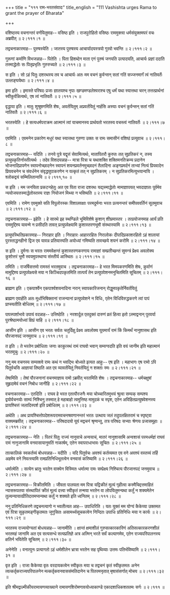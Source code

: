 +++
title = "१११ राम-भरतसंवादः"
title_english = "111 Vashishta urges Rama to grant the prayer of Bharata"

+++


वशिष्ठस्य वचनान्तरं वर्णयितुमाह-- वसिष्ठ इति । राजपुरोहितो वसिष्ठः
राममुक्त्वा धर्मसंयुक्तमपरं वचः अब्रवीत्  ॥  २।१११।१  ॥   

  

तद्वचनाकारमाह-- पुरुषस्येति । जातस्य पुरुषस्य आचार्यादयस्त्रयो गुरवो
भवन्ति  ॥  २।१११।२  ॥   

  

गुरूणां कर्माणि विभजन्नाह-- पितेति । पिता हिशब्देन माता एनं पुरुषं जनयति
उत्पादयति, आचार्यः प्रज्ञां ददाति तस्माद्धेतोः सः पितृप्रभृतिः
गुरुरुच्यते  ॥  २।१११।३  ॥   

  

स इति । सो ऽहं पितुः दशरथस्य तव च आचार्यः अतः मम वचनं कुर्वन्सन् सतां
गतिं सज्जनमार्गं त्वं नातिवर्तेः उल्लङ्घयेथाः  ॥  २।१११।४  ॥   

  

इमा इति । इमास्ते परिषदः प्रजाः ज्ञातयश्च नृपाः खण्डमण्डलेश्वराश्च एषु
धर्मं यथा स्यात्तथा चरन् तत्तत्प्रार्थनां स्वीकुर्वन्नित्यर्थः, एष त्वं
नातिवर्तेः  ॥  २।१११।५  ॥   

  

वृद्धाया इति । मातुः शुश्रूषणमिति शेषः, अवर्तयितुम् अप्रवर्तयितुं
नार्हसि अस्याः वचनं कुर्वन्सन् सतां गतिं नातिवर्तेः  ॥  २।१११।६  ॥   

  

भरतस्येति । हे सत्यधर्मपराक्रम आत्मानं त्वां याचमानस्य प्रार्थयतो भरतस्य
वचस्त्वं नातिवर्तेः  ॥  २।१११।७  ॥   

  

एवमिति । एवमनेन प्रकारेण मधुरं यथा स्यात्तथा गुरुणा उक्तः स रामः समासीनं
वशिष्ठं प्रत्युवाच  ॥  २।१११।८  ॥   

  

तद्वचनाकारमाह-- यदिति । तनये पुत्रे यद्वृत्तं सेवामित्यर्थः, मातापितरौ
कुरुतः तत् सुप्रतिकरं न, तस्य प्रत्युपकृतिर्नास्तीत्यर्थः । तदेव
विशदयन्नाह-- मात्रा पित्रा च यथाशक्ति शक्तिमनतिक्रम्य प्रदानेन
भोजनादिप्रापणेन स्वापनोच्छादनेन स्वापनं शयनप्रवर्तनमुच्छादनं तैलादिना
अङ्गप्रमर्दनं ताभ्यां नित्यं प्रियवादेन प्रियवचनेन च संवर्धनेन
संवृद्ध्युपाकरणेन न यत्कृतं तत् न सुप्रतिकरम् । न
सुप्रतिकरमित्युभयान्वयि । श्लोकद्वयं सम्मिलितान्वयि  ॥  २।१११,१०  ॥   

  

स इति । मम जनयिता प्रकटनहेतुः अत एव पिता राजा दशरथः यद्यस्माद्धेतोः
मामाज्ञापयत् भवदाज्ञातः पूर्वमेव न्ययोजयत्तस्माद्धेतोस्तस्य राज्ञः
नियोजनं मिथ्या न भविष्यति  ॥  २।१११।११  ॥   

  

एवमिति । रामेण एवमुक्ते सति विपुलोरस्कः विशालवक्षाः परमदुर्मनाः भरतः
प्रत्यनन्तरं समीपववर्तिनं सूतमुवाच  ॥  २।१११।१२  ॥   

  

तद्वचनाकारमाह-- इहेति । हे सारथे इह स्थण्डिले भूमिविशेषे कुशान्
शीघ्रमास्तर । तत्प्रयोजनमाह आर्यं प्रति राममुद्दिश्य यावन्मे न प्रसीदति
तावत् प्रत्युपवेक्ष्यामि कुशास्तरणभूमौ संस्थास्यामि  ॥  २।१११।१३  ॥   

  

प्रत्युपस्थितिप्रकारमाह-- निराहार इति । निराहारः आहाररहितः निरालोकः
दीपादिप्रकाशरहितो ऽहं शालायां पुरस्ताद्धनहीनो द्विज एव यावन्न
प्रतियास्यति अयोध्यां गमिष्यति तावच्छये शयनं करोमि  ॥  २।१११।१४  ॥   

  

स इति । दुर्मनाः स भरतः राममवेक्षन्तं कुशास्तरणकरणाय रामाज्ञां
सम्प्रतीच्छन्तं सुमन्त्रं प्रेक्ष्य अवलोक्य कुशोत्तरं भूमौ
स्वयमुपस्थाप्य संस्तीर्य आस्थितः  ॥  २।१११।१५  ॥   

  

तमिति । राजर्षिसत्तमो रामस्तं भरतमुवाच । तद्वचनाकारमाह-- हे भरत
मिमपकरणमिति शेषः, कुर्वाणं मामुद्दिश्य प्रत्युपवेक्ष्यसे मया न
किञ्चिदपकृतमिति तात्पर्यं तेन प्रत्युपवेशनमनुचितमिति सूचितम्  ॥  २।१११।१६
 ॥   

  

ब्राह्मण इति । एकपार्श्वेन एकपार्श्वशयनादिना नरान् स्वापकारिजनान्
रोद्धुमपकृतेर्निवर्तयितुं  

ब्राह्मण एवार्हति अतः मूर्धाभिषिक्तानां राजन्यानां प्रत्युपवेशने न
विधिः, एतेन विधिविरुद्धकरणे त्वां पापं प्राप्स्यतीति बोधितम्  ॥  २।१११।१७
 ॥   

  

पापस्पर्शाभावे उपायं वदन्नाह-- उत्तिष्ठेति । नरशार्दूल एतदुक्तं दारुणं
व्रतं हित्वा इतो ऽस्माद्वनान् पुरवर्या पुरश्रेष्ठामयोध्यां क्षिप्रं याहि
 ॥  २।१११।१८  ॥   

  

आसीन इति । आसीन एव भरतः सर्वतः चतुर्दिक्षु प्रेक्ष्य अवलोक्य यूयमार्यं
रामं किं किमर्थं नानुशासथ इति पौरजानपदं जनमुवाच  ॥  २।१११।१९  ॥   

  

त इति । ते भरतेन प्रबोधिताः जनाः काकुत्स्थं रामं राघवो भवान् सम्यग्वदति
इति वयं जानीम इति महात्मानं भरतमूचुः  ॥  २।१११।२०  ॥   

  

ननु मम वचनस्य सम्यक्त्वे रामः कथं न भवद्भिः बोध्यते इत्यत आहुः-- एष इति
। महाभागः एष रामो ऽपि पितुर्वचसि आज्ञायां तिष्ठति अत एव व्यावर्तयितुं
निवर्तयितुं न शक्ताः स्मः  ॥  २।१११।२१  ॥   

  

तेषामिति । तेषां पौरजनानां वचनमाज्ञाय रामो ऽब्रवीत् भरतमिति शेषः ।
तद्वचनाकारमाह-- धर्मचक्षुषां सुहृदामेवं वचनं निबोध जानीहि  ॥  २।१११।२२
 ॥   

  

वचनाकारमाह-- एतदिति । राघव हे भरत एतत्पौरजनैः मया चोच्चारितमुभयं
श्रुत्वा सम्यक् सम्पश्य द्वयोर्वचनयोः साम्यं निश्चिनु तस्मात् हे महाबाहो
त्वमुत्तिष्ठ मामुदकं च स्पृश, एतेन अविहितप्रत्युषवेशनस्य प्रायश्चित्तं
जलादिस्पर्श इति प्रबोधितम्  ॥  २।१११।२३  ॥   

  

अथेति । अथ प्रायश्चित्तोपदेशरूपरामवचनश्रवणानन्तरं भरतः उत्थाय जलं
तदुपलक्षितरामं च स्पृष्ट्वा वाक्यमब्रवीत् । तद्वचनाकारमाह-- परिषदादयो
यूयं मद्वचनं श्रृण्वन्तु, तत्र परिषदः सभ्याः श्रेणयः प्रजासमूहाः  ॥ 
२।१११।२४  ॥   

  

तद्वचनाकारमाह-- नेति । पितरं पितुः राज्यं नानुयाचे अन्वयाचं, मातरं
नानुशासामि अन्वशासं परमधर्मज्ञं राघवं रामं नानुजानामि वनवासायानुमतिं
नाकार्षम्, एतेन स्वापराधाभावः सूचितः  ॥  २।१११।२५  ॥   

  

तात्कालिकं स्वकर्तव्यं बोधयन्नाह-- यदीति । यदि पितुर्वचः अवश्यं
कर्तव्यमत एव वने अवश्यं वस्तव्यं तर्हि अहमेव वने निवत्स्यामि
रामप्रतिनिधिभूतत्वेन वनवासं करिष्यामि  ॥  २।१११।२६  ॥   

  

धर्मात्मेति । सत्येन भ्रातुः भरतेन वाक्येन विस्मितः धर्मात्मा रामः
सम्प्रेक्ष्य निश्चित्य पौरजानपदं जनमुवाच  ॥  २।१११।२७  ॥   

  

तद्वचनाकारमाह-- विक्रीतमिति । जीवता पालयता मम पित्रा यद्विक्रीतं मूल्यं
गृहीत्वा कस्मैचिद्दत्तमाहितं न्यासरूपतया संस्थापितं क्रीतं मूल्यं
दत्त्वा स्वीकृतं तन्मया भरतेन वा लोपयितुमन्यथा कर्तुं न शक्यमेतेन
तुल्यन्यायात्प्रीतिदत्तमप्यन्यथा कर्तुं न शक्यते इति ध्वनितम्  ॥ 
२।१११।२८  ॥   

  

ननु प्रतिनिधिकरणे तद्वचनत्यागो न भवतीत्यत आह-- उपाधिरिति । यतः युक्तं मम
योग्यं कैकेय्या उक्तमत एवं पित्रा सुकृतमङ्गीकृतमतः जुगुसितः
असामर्थ्यसूचकत्वेन निन्दितः उपाधिः प्रतिनिधिः मया न कार्यः  ॥  २।१११।२९
 ॥   

  

भरतस्य राज्ययोग्यतां बोधयन्नाह-- जानामीति । क्षान्तं क्षमाशीलं
गुरुसत्कारकारिणं अतिसत्कारकरणशीलं भरतमहं जानामि अत एव सत्यसन्धे
सत्यप्रतिज्ञे अत्र अत्मिन् भरते सर्वं कल्याणमेव, एतेन राज्यपरिपालनस्य
क्षतिर्न भवितेति सूचितम्  ॥  २।१११।३०  ॥   

  

अनेनेति । वनात्पुनः प्रत्यागतो ऽहं धर्मशीलेन भ्रात्रा भरतेन सह पृथिव्याः
उत्तमः पतिर्भविष्यामि  ॥  २।१११।३१  ॥   

  

वृत इति । राजा कैकेय्या वृतः वरदायकत्वेन स्वीकृतः मया च तद्वचनं कृतं
स्वीकृतमतः अनेन त्वत्कर्तृकराज्यपरिपालनेन मत्कर्तृकवनवाससंमतिदानेन च
पितरमनृतात् मृषासंसर्गात् मोचय  ॥  २।१११।३२  ॥   

  

इति श्रीमद्वाल्मीकीयरामायणव्याख्याने रामायणशिरोमणावयोध्याकाण्डे
एकादशाधिकशततमः सर्गः  ॥  २।१११  ॥   

  

  


